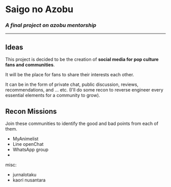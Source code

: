 # Saigo no Azobu

### *A final project on azobu mentorship*

---

## Ideas

This project is decided to be the creation of **social media for pop culture fans and communities**. 

It will be the place for fans to share their interests each other. 

It can be in the form of private chat, public discussion, reviews, recommendations, and ... etc. (I'll do some recon to reverse engineer every essential elements for a community to grow).



## Recon Missions

Join these communities to identify the good and bad points from each of them.

 - MyAnimelist
 - Line openChat
 - WhatsApp group
 - 


misc: 

 - jurnalotaku
 - kaori nusantara 
